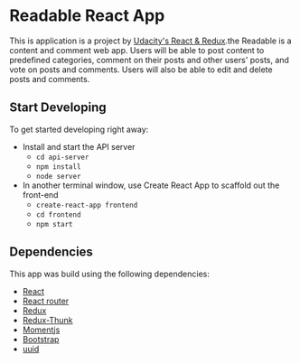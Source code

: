 # Readable React App

This is application is a project by [Udacity's React & Redux](https://www.udacity.com/course/react-redux--cx44).the Readable is a content and comment web app. Users will be able to post content to predefined categories, comment on their posts and other users' posts, and vote on posts and comments. Users will also be able to edit and delete posts and comments.

## Start Developing

To get started developing right away:

* Install and start the API server
    - `cd api-server`
    - `npm install`
    - `node server`
* In another terminal window, use Create React App to scaffold out the front-end
    - `create-react-app frontend`
    - `cd frontend`
    - `npm start`

## Dependencies

This app was build using the following dependencies:

   * [React](https://reactjs.org/)
   * [React router](https://github.com/ReactTraining/react-router)
   * [Redux](https://redux.js.org/)
   * [Redux-Thunk](https://github.com/reduxjs/redux-thunk)
   * [Momentjs](https://momentjs.com)
   * [Bootstrap](https://getbootstrap.com)
   * [uuid](https://github.com/kelektiv/node-uuid)
